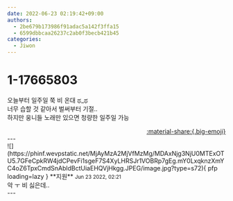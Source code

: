```yaml
---
date: 2022-06-23 02:19:42+09:00
authors:
  - 2be679b173986f91adac5a142f3ffa15
  - 6599dbbcaa26237c2ab0f3becb421b45
categories:
  - Jiwon
---
```


# 1-17665803

<div class="post-container" markdown="1">
<div class="content-container md-sidebar__scrollwrap" markdown="1">

오늘부터 일주일 쭉 비 온대 ಥ_ಥ <br>너무 습할 것 같아서 벌써부터 기절..<br>하지만 웅니들 노래만 있으면 청량한 일주일 가능

</div>
</div>

<div style="text-align: right;" markdown="1">
<a href="https://weverse.io/fromis9/fanpost/1-17665803" style="text-align: right;">:material-share:{.big-emoji}</a>
</div>
---

<div class="comments-container md-sidebar__scrollwrap" markdown="1">
<div class="comment" markdown="1">
<div class='id-container' markdown="1">
![](https://phinf.wevpstatic.net/MjAyMzA2MjVfMzMg/MDAxNjg3NjU0MTExOTU5.7GFeCpkRW4jdCPevFi1sgeF7S4XyLHRSJr1VOBRp7gEg.mY0LxqknzXmYC4oZ6TpxCmdSnAbldBctUiaEHQVjHkgg.JPEG/image.jpg?type=s72){ pfp loading=lazy }
**<span class="artist">지원</span>** <small>Jun 23 2022, 02:21</small><br>
</div>
<div class='comment-body' markdown="1">
악 ㅜ 비 싫은데..
</div>
</div>
</div>
---
